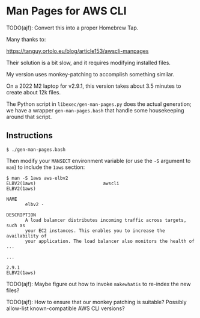 # Man Pages for AWS CLI

TODO(ajf): Convert this into a proper Homebrew Tap.

Many thanks to:

https://tanguy.ortolo.eu/blog/article153/awscli-manpages

Their solution is a bit slow, and it requires modifying installed files.

My version uses monkey-patching to accomplish something similar.

On a 2022 M2 laptop for v2.9.1, this version takes about 3.5 minutes to create about 12k files.

The Python script in `libexec/gen-man-pages.py` does the actual generation; we have a wrapper
`gen-man-pages.bash` that handle some housekeeping around that script.

## Instructions

```console
$ ./gen-man-pages.bash
```

Then modify your `MANSECT` environment variable (or use the `-S` argument to `man`) to include the
`1aws` section:

```console
$ man -S 1aws aws-elbv2
ELBV2(1aws)                         awscli                         ELBV2(1aws)

NAME
       elbv2 -

DESCRIPTION
       A load balancer distributes incoming traffic across targets, such as
       your EC2 instances. This enables you to increase the availability of
       your application. The load balancer also monitors the health of ...

...

2.9.1                                                              ELBV2(1aws)

```

TODO(ajf): Maybe figure out how to invoke `makewhatis` to re-index the new files?

TODO(ajf): How to ensure that our monkey patching is suitable? Possibly allow-list known-compatible
AWS CLI versions?
